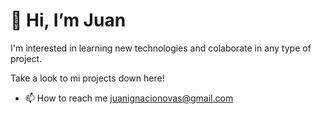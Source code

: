 # 👋 Hi, I’m Juan

I'm interested in learning new technologies and colaborate in any type of project.

Take a look to mi projects down here!

- 📫 How to reach me juanignacionovas@gmail.com

<!---
JuanNovas/JuanNovas is a ✨ special ✨ repository because its `README.md` (this file) appears on your GitHub profile.
You can click the Preview link to take a look at your changes.
--->
